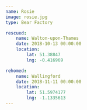 ```yaml
---
name: Rosie
image: rosie.jpg
type: Bear Factory

rescued:
    name: Walton-upon-Thames
    date: 2018-10-13 00:00:00
    location:
        lat: 51.38847
        lng: -0.416969

rehomed:
    name: Wallingford
    date: 2018-11-11 00:00:00
    location:
        lat: 51.5974177
        lng: -1.1335613
---
```

